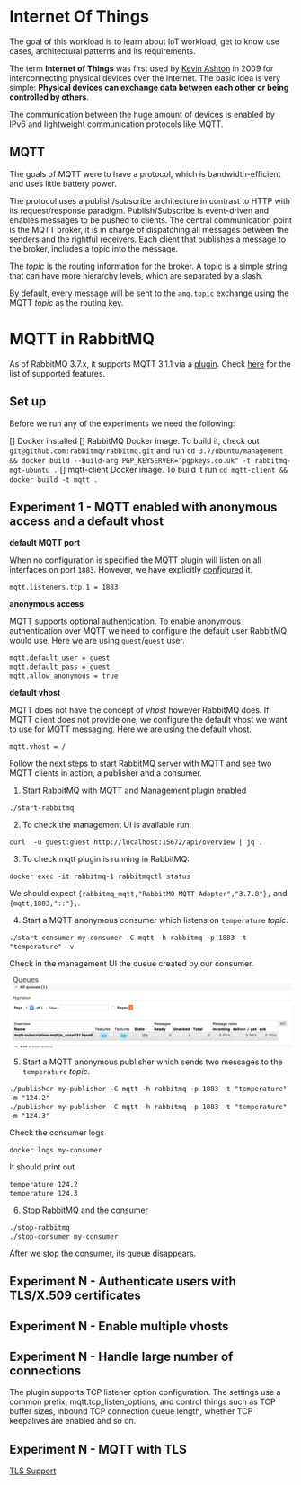# Internet Of Things

The goal of this workload is to learn about IoT workload, get to know use cases, architectural patterns and its requirements.

The term **Internet of Things** was first used by [Kevin Ashton](http://www.rfidjournal.com/article/view/4986) in 2009 for interconnecting physical devices over the internet. The basic idea is very simple: **Physical devices can exchange data between each other or being controlled by others**.

The communication between the huge amount of devices is enabled by IPv6 and lightweight communication protocols like MQTT.

## MQTT

The goals of MQTT were to have a protocol, which is bandwidth-efficient and uses little battery power.

The protocol uses a publish/subscribe architecture in contrast to HTTP with its request/response paradigm. Publish/Subscribe is event-driven and enables messages to be pushed to clients. The central communication point is the MQTT broker, it is in charge of dispatching all messages between the senders and the rightful receivers. Each client that publishes a message to the broker, includes a topic into the message.

The *topic* is the routing information for the broker. A topic is a simple string that can have more hierarchy levels, which are separated by a slash.

By default, every message will be sent to the `amq.topic` exchange using the MQTT *topic* as the routing key.

# MQTT in RabbitMQ

As of RabbitMQ 3.7.x, it supports MQTT 3.1.1 via a [plugin](https://www.rabbitmq.com/mqtt.html). Check [here](https://www.rabbitmq.com/mqtt.html#features) for the list of supported features.

## Set up

Before we run any of the experiments we need the following:

[] Docker installed
[] RabbitMQ Docker image. To build it, check out `git@github.com:rabbitmq/rabbitmq.git` and run `cd 3.7/ubuntu/management && docker build --build-arg PGP_KEYSERVER="pgpkeys.co.uk" -t rabbitmq-mgt-ubuntu .`
[] mqtt-client Docker image. To build it run `cd mqtt-client && docker build -t mqtt .`

## Experiment 1 - MQTT enabled with anonymous access and a default vhost

**default MQTT port**

When no configuration is specified the MQTT plugin will listen on all interfaces on port `1883`. However, we have explicitly [configured](experiments/1-experiment/conf/rabbitmq.conf) it.
  ```
  mqtt.listeners.tcp.1 = 1883
  ```

**anonymous access**

MQTT supports optional authentication. To enable anonymous authentication over MQTT we need to configure the default user RabbitMQ would use. Here we are using `guest`/`guest` user.
  ```
  mqtt.default_user = guest
  mqtt.default_pass = guest
  mqtt.allow_anonymous = true
  ```

**default vhost**

MQTT does not have the concept of *vhost* however RabbitMQ does. If MQTT client does not provide one, we configure the default vhost we want to use for MQTT messaging. Here we are using the default vhost.
  ```
  mqtt.vhost = /
  ```

Follow the next steps to start RabbitMQ server with MQTT and see two MQTT clients in action, a publisher and a consumer.

1. Start RabbitMQ with MQTT and Management plugin enabled
  ```
  ./start-rabbitmq
  ```
2. To check the management UI is available run:
  ```
  curl  -u guest:guest http://localhost:15672/api/overview | jq .
  ```
3. To check mqtt plugin is running in RabbitMQ:
  ```
  docker exec -it rabbitmq-1 rabbitmqctl status
  ```
  We should expect `{rabbitmq_mqtt,"RabbitMQ MQTT Adapter","3.7.8"},` and `{mqtt,1883,"::"},`.

4. Start a MQTT anonymous consumer which listens on `temperature` *topic*.
  ```
  ./start-consumer my-consumer -C mqtt -h rabbitmq -p 1883 -t "temperature" -v
  ```
  Check in the management UI the queue created by our consumer.

  ![subscription queue](assets/subscription-queue.png)

5. Start a MQTT anonymous publisher which sends two messages to the `temperature` *topic*.
  ```
  ./publisher my-publisher -C mqtt -h rabbitmq -p 1883 -t "temperature" -m "124.2"
  ./publisher my-publisher -C mqtt -h rabbitmq -p 1883 -t "temperature" -m "124.3"
  ```
  Check the consumer logs
  ```
  docker logs my-consumer
  ```
  It should print out
  ```
  temperature 124.2
  temperature 124.3
  ```
6. Stop RabbitMQ and the consumer
  ```
  ./stop-rabbitmq
  ./stop-consumer my-consumer
  ```
  After we stop the consumer, its queue disappears.


## Experiment N - Authenticate users with TLS/X.509 certificates

## Experiment N - Enable multiple vhosts

## Experiment N - Handle large number of connections

The plugin supports TCP listener option configuration. The settings use a common prefix, mqtt.tcp_listen_options, and control things such as TCP buffer sizes, inbound TCP connection queue length, whether TCP keepalives are enabled and so on.

## Experiment N - MQTT with TLS

[TLS Support](https://www.rabbitmq.com/mqtt.html#tls)
